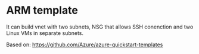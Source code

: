 # ARM template
It can build vnet with two subnets, NSG that allows SSH conenction and two Linux VMs in separate subnets.

Based on:
https://github.com/Azure/azure-quickstart-templates 